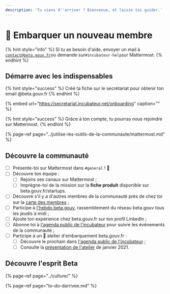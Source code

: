 ```yaml
---
description: 'Tu viens d''arriver ? Bienvenue, et laisse toi guider.'
---
```


# 🛫 Embarquer un nouveau membre

{% hint style="info" %}
Si tu as besoin d'aide, envoyer un mail à [`contact@beta.gouv.fr`](mailto:contact@beta.gouv.Fr)ou demande sur`#incubateur-help`sur Mattermost.
{% endhint %}

## Démarre avec les indispensables

{% hint style="success" %}
Créé ta fiche sur le secrétariat pour obtenir ton email @beta.gouv.fr
{% endhint %}

{% embed url="https://secretariat.incubateur.net/onboarding" caption="" %}

{% hint style="success" %}
Grâce à ton compte, tu pourras nous rejoindre sur Mattermost.
{% endhint %}

{% page-ref page="../jutilise-les-outils-de-la-communaute/mattermost.md" %}

## Découvre la communauté

* [ ] Présente-toi sur Mattermost dans `#general` ! 👋
* [ ] Découvre ton équipe :
  * [ ] Rejoins ses canaux sur Mattermost ;
  * [ ] Imprègne-toi de la mission sur la **fiche produit** disponible sur beta.gouv.fr/startups.
* [ ] Découvre s'il y a d'autres membres de la communauté près de chez toi sur la [carte des membres](https://doc.incubateur.net/communaute/dinum/locaux/ou-travailler#beta-gouv-fr-en-dehors-de-paris) ;
* [ ] Participe à [l'hebdo beta.gouv](../actions-transverses/rituels/standup.md), rassemblement du réseau beta.gouv tous les jeudis à midi ;
* [ ] Ajoute ton expérience chez beta.gouv.fr sur ton profil Linkedin ;
* [ ] Abonne toi à [l'agenda public de l'incubateur](https://calendar.google.com/calendar/embed?src=0ieonqap1r5jeal5ugeuhoovlg%40group.calendar.google.com&ctz=Europe/Paris) pour suivre les événements de la communauté ; 
* [ ] Participe à un 🛫 atelier d'embarquement beta.gouv.fr :
  * [ ] Découvre le prochain dans [l'agenda public de l'incubateur](https://calendar.google.com/calendar/embed?src=0ieonqap1r5jeal5ugeuhoovlg%40group.calendar.google.com&ctz=Europe/Paris) ;
  * [ ] Consulte la [présentation de l'atelier](https://docs.google.com/presentation/d/1ded7iFFFaPuw9tKcj6g-xLBggAox-QNDjsMamECPqHU/edit#slide=id.p3) de janvier 2021. 

## Découvre l'esprit Beta

{% page-ref page="../culture/" %}

{% page-ref page="to-do-darrivee.md" %}

